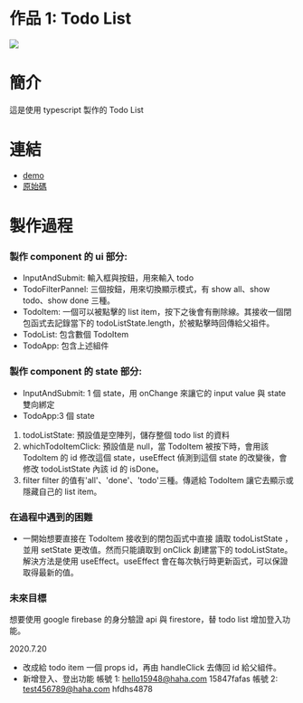 # 作品 1: Todo List

<img src="https://i.imgur.com/II2Jx3H.png"></img>

# 簡介

這是使用 typescript 製作的 Todo List

# 連結

- <a href='https://edinliu.github.io/ts-todolist-demo/'>demo</a>
- <a href='https://github.com/edinliu/ts-todolist-source-code'>原始碼</a>

# 製作過程

### 製作 component 的 ui 部分:

- InputAndSubmit: 輸入框與按鈕，用來輸入 todo
- TodoFilterPannel: 三個按鈕，用來切換顯示模式，有 show all、show todo、show done 三種。
- TodoItem: 一個可以被點擊的 list item，按下之後會有刪除線。其接收一個閉包函式去記錄當下的 todoListState.length，於被點擊時回傳給父祖件。
- TodoList: 包含數個 TodoItem
- TodoApp: 包含上述組件

### 製作 component 的 state 部分:

- InputAndSubmit: 1 個 state，用 onChange 來讓它的 input value 與 state 雙向綁定
- TodoApp:3 個 state

1. todoListState:
   預設值是空陣列，儲存整個 todo list 的資料
2. whichTodoItemClick:
   預設值是 null，當 TodoItem 被按下時，會用該 TodoItem 的 id 修改這個 state，useEffect 偵測到這個 state 的改變後，會修改 todoListState 內該 id 的 isDone。
3. filter
   filter 的值有'all'、'done'、'todo'三種。傳遞給 TodoItem 讓它去顯示或隱藏自己的 list item。

### 在過程中遇到的困難

- 一開始想要直接在 TodoItem 接收到的閉包函式中直接 讀取 todoListState ，並用 setState 更改值。然而只能讀取到 onClick 創建當下的 todoListState。
  解決方法是使用 useEffect。useEffect 會在每次執行時更新函式，可以保證取得最新的值。

### 未來目標

想要使用 google firebase 的身分驗證 api 與 firestore，替 todo list 增加登入功能。

2020.7.20

- 改成給 todo item 一個 props id，再由 handleClick 去傳回 id 給父組件。
- 新增登入、登出功能
  帳號 1:
  hello15948@haha.com
  15847fafas
  帳號 2:
  test456789@haha.com
  hfdhs4878
